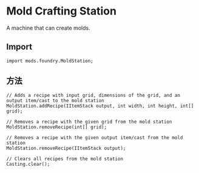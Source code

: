 # Mold Crafting Station

A machine that can create molds.

## Import
```zenscript
import mods.foundry.MoldStation;
```

## 方法
```zenscript
// Adds a recipe with input grid, dimensions of the grid, and an output item/cast to the mold station
MoldStation.addRecipe(IItemStack output, int width, int height, int[] grid);

// Removes a recipe with the given grid from the mold station
MoldStation.removeRecipe(int[] grid);

// Removes a recipe with the given output item/cast from the mold station
MoldStation.removeRecipe(IItemStack output);

// Clears all recipes from the mold station
Casting.clear();
```

